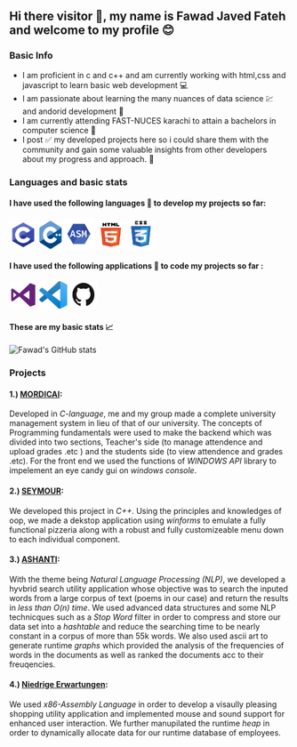## Hi there visitor 👋, my name is Fawad Javed Fateh and welcome to my profile :blush:
### Basic Info
- I am proficient in c and c++ and am currently working with html,css and javascript to learn basic web development :computer:
- I am passionate about learning the many nuances of data science :chart: and  andorid development :vibration_mode:
- I am currently attending FAST-NUCES karachi to attain a bachelors in computer science :school_satchel: 
- I post :white_check_mark: my developed projects here so i could share them with the community and gain some valuable insights from other developers about my progress and approach. :diamond_shape_with_a_dot_inside:
### Languages and basic stats
#### I have used the following languages :electric_plug: to develop my projects so far:
<div>
  <img src="images/c-lang.png" height = "50px" width = "50px">
  <img src="images/c++-lang.png" height = "50px" width = "40px">
  <img src="images/asm-lang.png" height = "55px" width = "55px">
  <img src="images/html5-lang.png" height = "50px" width = "50px">
  <img src="images/css-lang.png" height = "50px" width = "50px">
 </div>

 #### I have used the following applications :ledger: to code my projects so far :
 <div>
  <img src="images/vs-tool.png" height = "50px" width = "50px">
  <img src="images/vscode-tool.png" height = "50px" width = "50px">
  <img src="images/github-tool.png" height = "50px" width = "50px">
</div>

#### These are my basic stats :chart_with_upwards_trend:
![Fawad's GitHub stats](https://github-readme-stats.vercel.app/api?username=Fawad-javed-Fateh&show_icons=true)

### Projects
#### 1.) [MORDICAI](#):
Developed in *C-language*, me and my group made a complete university management system in lieu of that of our university. The concepts of Programming fundamentals were used to make the backend which was divided into two sections, Teacher's side (to manage attendence and upload grades .etc ) and the students side (to view attendence and grades .etc). For the front end we used the functions of *WINDOWS API* library to impelement an eye candy gui on *windows console*.
#### 2.) [SEYMOUR](https://github.com/Fawad-Javed-Fateh/Seymour):
We developed this project in *C++*. Using the principles and knowledges of oop, we made a dekstop application using *winforms* to emulate a fully functional pizzeria along with a robust and fully customizeable menu down to each individual component.
#### 3.) [ASHANTI](https://github.com/Fawad-Javed-Fateh/Ashanti): 
With the theme being *Natural Language Processing (NLP)*, we developed a hyvbrid search utility application whose objective was to search the inputed words from a large corpus of text (poems in our case) and return the results in *less than O(n) time*.
We used advanced data structures and some NLP technicques such as a *Stop Word* filter in order to compress and store our data set into a *hashtable* and reduce the searching time to be nearly constant in a corpus of more than 55k words. We also used ascii art to generate runtime *graphs* which provided the analysis of the frequencies of words in the documents as well as ranked the documents acc to their freuqencies.
#### 4.) [Niedrige Erwartungen](https://github.com/Fawad-Javed-Fateh/-Niedrige-Erwartungen):
We used *x86-Assembly Language* in order to develop a visaully pleasing shopping utility application and implemented mouse and sound support for enhanced user interaction. We further manupilated the runtime *heap* in order to dynamically allocate data for our runtime database of employees.





